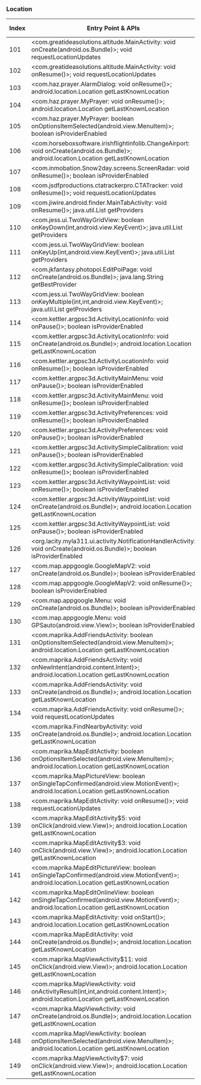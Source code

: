 ### Location
| Index | Entry Point & APIs | Screen shot | Resource id | Label |
| ------------- | ------------- | ------------- |-------------|-------------|
| 101 | <com.greatideasolutions.altitude.MainActivity: void onCreate(android.os.Bundle)>; void requestLocationUpdates | ![](F:\COSMOS\output\py\Play_win8\Travel_Local\com.greatideasolutions.altitude\com.greatideasolutions.altitude.MainActivity.png) |  | T |
| 102 | <com.greatideasolutions.altitude.MainActivity: void onResume()>; void requestLocationUpdates | ![](F:\COSMOS\output\py\Play_win8\Travel_Local\com.greatideasolutions.altitude\com.greatideasolutions.altitude.MainActivity.png) |  | T |
| 103 | <com.haz.prayer.AlarmDialog: void onResume()>; android.location.Location getLastKnownLocation | ![](F:\COSMOS\output\py\Play_win8\Travel_Local\com.haz.prayer\com.haz.prayer.AlarmDialog.png) |  | D |
| 104 | <com.haz.prayer.MyPrayer: void onResume()>; android.location.Location getLastKnownLocation | ![](F:\COSMOS\output\py\Play_win8\Travel_Local\com.haz.prayer\com.haz.prayer.MyPrayer.png) |  | D|
| 105 | <com.haz.prayer.MyPrayer: boolean onOptionsItemSelected(android.view.MenuItem)>; boolean isProviderEnabled | ![](F:\COSMOS\output\py\Play_win8\Travel_Local\com.haz.prayer\com.haz.prayer.MyPrayer.png) |  | |
| 106 | <com.horseboxsoftware.irishflightinfolib.ChangeAirport: void onCreate(android.os.Bundle)>; android.location.Location getLastKnownLocation | ![](F:\COSMOS\output\py\Play_win8\Travel_Local\com.horseboxsoftware.WORLD\com.horseboxsoftware.irishflightinfolib.ChangeAirport.png) |  | T |
| 107 | <com.inmobation.Snow2day.screens.ScreenRadar: void onResume()>; boolean isProviderEnabled | ![](F:\COSMOS\output\py\Play_win8\Travel_Local\com.inmobation.Snow2day\com.inmobation.Snow2day.screens.ScreenRadar.png) |  | |
| 108 | <com.jsdfproductions.ctatrackerpro.CTATracker: void onResume()>; void requestLocationUpdates | ![](F:\COSMOS\output\py\Play_win8\Travel_Local\com.jasonshah.ctatracker\com.jsdfproductions.ctatrackerpro.CTATracker.png) |  | |
| 109 | <com.jiwire.android.finder.MainTabActivity: void onResume()>; java.util.List getProviders | ![](F:\COSMOS\output\py\Play_win8\Travel_Local\com.jiwire.android.finder\com.jiwire.android.finder.MainTabActivity.png) |  | T |
| 110 | <com.jess.ui.TwoWayGridView: boolean onKeyDown(int,android.view.KeyEvent)>; java.util.List getProviders | ![](F:\COSMOS\output\py\Play_win8\Travel_Local\com.jkfantasy.photopoi\com.jkfantasy.photopoi.EditPoiPage.png) | {'2131492985': <sensitive_component.SensitiveComponent.SensitiveView object at 0x0000012523F9C5C0>} | T |
| 111 | <com.jess.ui.TwoWayGridView: boolean onKeyUp(int,android.view.KeyEvent)>; java.util.List getProviders | ![](F:\COSMOS\output\py\Play_win8\Travel_Local\com.jkfantasy.photopoi\com.jkfantasy.photopoi.EditPoiPage.png) | {'2131492985': <sensitive_component.SensitiveComponent.SensitiveView object at 0x0000012523F9C668>} | T |
| 112 | <com.jkfantasy.photopoi.EditPoiPage: void onCreate(android.os.Bundle)>; java.lang.String getBestProvider | ![](F:\COSMOS\output\py\Play_win8\Travel_Local\com.jkfantasy.photopoi\com.jkfantasy.photopoi.EditPoiPage.png) |  | T |
| 113 | <com.jess.ui.TwoWayGridView: boolean onKeyMultiple(int,int,android.view.KeyEvent)>; java.util.List getProviders | ![](F:\COSMOS\output\py\Play_win8\Travel_Local\com.jkfantasy.photopoi\com.jkfantasy.photopoi.EditPoiPage.png) | {'2131492985': <sensitive_component.SensitiveComponent.SensitiveView object at 0x0000012523F9C160>} | T |
| 114 | <com.kettler.argpsc3d.ActivityLocationInfo: void onPause()>; boolean isProviderEnabled | ![](F:\COSMOS\output\py\Play_win8\Travel_Local\com.kettler.argpsc3d\com.kettler.argpsc3d.ActivityLocationInfo.png) |  | T |
| 115 | <com.kettler.argpsc3d.ActivityLocationInfo: void onCreate(android.os.Bundle)>; android.location.Location getLastKnownLocation | ![](F:\COSMOS\output\py\Play_win8\Travel_Local\com.kettler.argpsc3d\com.kettler.argpsc3d.ActivityLocationInfo.png) |  | T |
| 116 | <com.kettler.argpsc3d.ActivityLocationInfo: void onResume()>; boolean isProviderEnabled | ![](F:\COSMOS\output\py\Play_win8\Travel_Local\com.kettler.argpsc3d\com.kettler.argpsc3d.ActivityLocationInfo.png) |  | T |
| 117 | <com.kettler.argpsc3d.ActivityMainMenu: void onPause()>; boolean isProviderEnabled | ![](F:\COSMOS\output\py\Play_win8\Travel_Local\com.kettler.argpsc3d\com.kettler.argpsc3d.ActivityMainMenu.png) |  | T |
| 118 | <com.kettler.argpsc3d.ActivityMainMenu: void onResume()>; boolean isProviderEnabled | ![](F:\COSMOS\output\py\Play_win8\Travel_Local\com.kettler.argpsc3d\com.kettler.argpsc3d.ActivityMainMenu.png) |  | T |
| 119 | <com.kettler.argpsc3d.ActivityPreferences: void onResume()>; boolean isProviderEnabled | ![](F:\COSMOS\output\py\Play_win8\Travel_Local\com.kettler.argpsc3d\com.kettler.argpsc3d.ActivityPreferences.png) |  | T |
| 120 | <com.kettler.argpsc3d.ActivityPreferences: void onPause()>; boolean isProviderEnabled | ![](F:\COSMOS\output\py\Play_win8\Travel_Local\com.kettler.argpsc3d\com.kettler.argpsc3d.ActivityPreferences.png) |  | T |
| 121 | <com.kettler.argpsc3d.ActivitySimpleCalibration: void onPause()>; boolean isProviderEnabled | ![](F:\COSMOS\output\py\Play_win8\Travel_Local\com.kettler.argpsc3d\com.kettler.argpsc3d.ActivitySimpleCalibration.png) |  | T |
| 122 | <com.kettler.argpsc3d.ActivitySimpleCalibration: void onResume()>; boolean isProviderEnabled | ![](F:\COSMOS\output\py\Play_win8\Travel_Local\com.kettler.argpsc3d\com.kettler.argpsc3d.ActivitySimpleCalibration.png) |  | T |
| 123 | <com.kettler.argpsc3d.ActivityWaypointList: void onResume()>; boolean isProviderEnabled | ![](F:\COSMOS\output\py\Play_win8\Travel_Local\com.kettler.argpsc3d\com.kettler.argpsc3d.ActivityWaypointList.png) |  | T |
| 124 | <com.kettler.argpsc3d.ActivityWaypointList: void onCreate(android.os.Bundle)>; android.location.Location getLastKnownLocation | ![](F:\COSMOS\output\py\Play_win8\Travel_Local\com.kettler.argpsc3d\com.kettler.argpsc3d.ActivityWaypointList.png) |  | T |
| 125 | <com.kettler.argpsc3d.ActivityWaypointList: void onPause()>; boolean isProviderEnabled | ![](F:\COSMOS\output\py\Play_win8\Travel_Local\com.kettler.argpsc3d\com.kettler.argpsc3d.ActivityWaypointList.png) |  | T |
| 126 | <org.lacity.myla311.ui.activity.NotificationHandlerActivity: void onCreate(android.os.Bundle)>; boolean isProviderEnabled | ![](F:\COSMOS\output\py\Play_win8\Travel_Local\com.LA.MyLA311\org.lacity.myla311.ui.activity.NotificationHandlerActivity.png) |  | D |
| 127 | <com.map.appgoogle.GoogleMapV2: void onCreate(android.os.Bundle)>; boolean isProviderEnabled | ![](F:\COSMOS\output\py\Play_win8\Travel_Local\com.map.appgoogle\com.map.appgoogle.GoogleMapV2.png) |  | T |
| 128 | <com.map.appgoogle.GoogleMapV2: void onResume()>; boolean isProviderEnabled | ![](F:\COSMOS\output\py\Play_win8\Travel_Local\com.map.appgoogle\com.map.appgoogle.GoogleMapV2.png) |  | T |
| 129 | <com.map.appgoogle.Menu: void onCreate(android.os.Bundle)>; boolean isProviderEnabled | ![](F:\COSMOS\output\py\Play_win8\Travel_Local\com.map.appgoogle\com.map.appgoogle.Menu.png) |  | T |
| 130 | <com.map.appgoogle.Menu: void GPSauto(android.view.View)>; boolean isProviderEnabled | ![](F:\COSMOS\output\py\Play_win8\Travel_Local\com.map.appgoogle\com.map.appgoogle.Menu.png) |  | T |
| 131 | <com.maprika.AddFriendsActivity: boolean onOptionsItemSelected(android.view.MenuItem)>; android.location.Location getLastKnownLocation | ![](F:\COSMOS\output\py\Play_win8\Travel_Local\com.maprika\com.maprika.AddFriendsActivity.png) |  | T |
| 132 | <com.maprika.AddFriendsActivity: void onNewIntent(android.content.Intent)>; android.location.Location getLastKnownLocation | ![](F:\COSMOS\output\py\Play_win8\Travel_Local\com.maprika\com.maprika.AddFriendsActivity.png) |  | T |
| 133 | <com.maprika.AddFriendsActivity: void onCreate(android.os.Bundle)>; android.location.Location getLastKnownLocation | ![](F:\COSMOS\output\py\Play_win8\Travel_Local\com.maprika\com.maprika.AddFriendsActivity.png) |  | T |
| 134 | <com.maprika.AddFriendsActivity: void onResume()>; void requestLocationUpdates | ![](F:\COSMOS\output\py\Play_win8\Travel_Local\com.maprika\com.maprika.AddFriendsActivity.png) |  | T |
| 135 | <com.maprika.FindNearbyActivity: void onCreate(android.os.Bundle)>; android.location.Location getLastKnownLocation | ![](F:\COSMOS\output\py\Play_win8\Travel_Local\com.maprika\com.maprika.FindNearbyActivity.png) |  | T |
| 136 | <com.maprika.MapEditActivity: boolean onOptionsItemSelected(android.view.MenuItem)>; android.location.Location getLastKnownLocation | ![](F:\COSMOS\output\py\Play_win8\Travel_Local\com.maprika\com.maprika.MapEditActivity.png) |  | T |
| 137 | <com.maprika.MapPictureView: boolean onSingleTapConfirmed(android.view.MotionEvent)>; android.location.Location getLastKnownLocation | ![](F:\COSMOS\output\py\Play_win8\Travel_Local\com.maprika\com.maprika.SelectPlaceActivity.png) | {'2131492961': <sensitive_component.SensitiveComponent.SensitiveView object at 0x0000012523DA9AC8>} | T |
| 138 | <com.maprika.MapEditActivity: void onResume()>; void requestLocationUpdates | ![](F:\COSMOS\output\py\Play_win8\Travel_Local\com.maprika\com.maprika.MapEditActivity.png) |  | T |
| 139 | <com.maprika.MapEditActivity$5: void onClick(android.view.View)>; android.location.Location getLastKnownLocation | ![](F:\COSMOS\output\py\Play_win8\Travel_Local\com.maprika\com.maprika.MapEditActivity.png) |  | T |
| 140 | <com.maprika.MapEditActivity$3: void onClick(android.view.View)>; android.location.Location getLastKnownLocation | ![](F:\COSMOS\output\py\Play_win8\Travel_Local\com.maprika\com.maprika.MapEditActivity.png) |  | T |
| 141 | <com.maprika.MapEditPictureView: boolean onSingleTapConfirmed(android.view.MotionEvent)>; android.location.Location getLastKnownLocation | ![](F:\COSMOS\output\py\Play_win8\Travel_Local\com.maprika\com.maprika.SelectPlaceActivity.png) | {'2131492961': <sensitive_component.SensitiveComponent.SensitiveView object at 0x0000012523DA92B0>} | T |
| 142 | <com.maprika.MapEditOnlineView: boolean onSingleTapConfirmed(android.view.MotionEvent)>; android.location.Location getLastKnownLocation | ![](F:\COSMOS\output\py\Play_win8\Travel_Local\com.maprika\com.maprika.MapEditActivity.png) | {'2131492963': <sensitive_component.SensitiveComponent.SensitiveView object at 0x0000012523D0D048>} | T |
| 143 | <com.maprika.MapEditActivity: void onStart()>; android.location.Location getLastKnownLocation | ![](F:\COSMOS\output\py\Play_win8\Travel_Local\com.maprika\com.maprika.MapEditActivity.png) |  | T |
| 144 | <com.maprika.MapEditActivity: void onCreate(android.os.Bundle)>; android.location.Location getLastKnownLocation | ![](F:\COSMOS\output\py\Play_win8\Travel_Local\com.maprika\com.maprika.MapEditActivity.png) |  | T |
| 145 | <com.maprika.MapViewActivity$11: void onClick(android.view.View)>; android.location.Location getLastKnownLocation | ![](F:\COSMOS\output\py\Play_win8\Travel_Local\com.maprika\com.maprika.MapViewActivity.png) |  | T |
| 146 | <com.maprika.MapViewActivity: void onActivityResult(int,int,android.content.Intent)>; android.location.Location getLastKnownLocation | ![](F:\COSMOS\output\py\Play_win8\Travel_Local\com.maprika\com.maprika.MapViewActivity.png) |  | T |
| 147 | <com.maprika.MapViewActivity: void onCreate(android.os.Bundle)>; android.location.Location getLastKnownLocation | ![](F:\COSMOS\output\py\Play_win8\Travel_Local\com.maprika\com.maprika.MapViewActivity.png) |  | T |
| 148 | <com.maprika.MapViewActivity: boolean onOptionsItemSelected(android.view.MenuItem)>; android.location.Location getLastKnownLocation | ![](F:\COSMOS\output\py\Play_win8\Travel_Local\com.maprika\com.maprika.MapViewActivity.png) |  | T |
| 149 | <com.maprika.MapViewActivity$7: void onClick(android.view.View)>; android.location.Location getLastKnownLocation | ![](F:\COSMOS\output\py\Play_win8\Travel_Local\com.maprika\com.maprika.MapViewActivity.png) | {'2131493039': <sensitive_component.SensitiveComponent.SensitiveView object at 0x0000012523D0D128>} | T |
